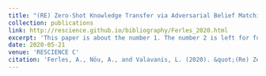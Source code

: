 ```yaml
---
title: "(RE) Zero-Shot Knowledge Transfer via Adversarial Belief Matching"
collection: publications
link: http://rescience.github.io/bibliography/Ferles_2020.html
excerpt: 'This paper is about the number 1. The number 2 is left for future work.'
date: 2020-05-21
venue: 'RESCIENCE C'
citation: 'Ferles, A., Nöu, A., and Valavanis, L. (2020). &quot;(Re) Zero-Shot Knowledge Transfer via Adversarial Belief Matching.&quot; <i>RESCIENCE C</i>. 6(2).'
---
```

